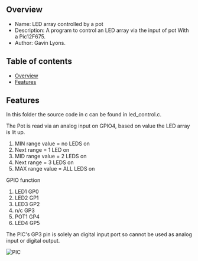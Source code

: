 
Overview
--------------------------------------------
* Name: LED array controlled by a pot 
* Description: A program to control an LED array via the input of pot
With a Pic12F675.
* Author: Gavin Lyons.

Table of contents
---------------------------

  * [Overview](#overview)
  * [Features](#features)


Features
----------------------

In this folder the source code in c can be found in led_control.c.

The Pot is read via  an analog input on  GPIO4, based
on value the LED array is lit up.

1. MIN range value = no LEDS on
2. Next range = 1 LED on
3. MID range value = 2 LEDS on
4. Next range = 3 LEDS on
5. MAX range value = ALL LEDS on


GPIO function

1. LED1  GP0
2. LED2  GP1
3. LED3  GP2
4. n/c   GP3
4. POT1  GP4
5. LED4  GP5


The PIC's GP3 pin is solely an digital input port so cannot be used as analog input 
or digital output.

![PIC](https://github.com/gavinlyonsrepo/pic_12F675_projects/blob/master/images/ledcontrol.png)

